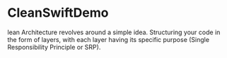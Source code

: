 # CleanSwiftDemo
lean Architecture revolves around a simple idea. Structuring your code in the form of layers, with each layer having its specific purpose (Single Responsibility Principle or SRP).
